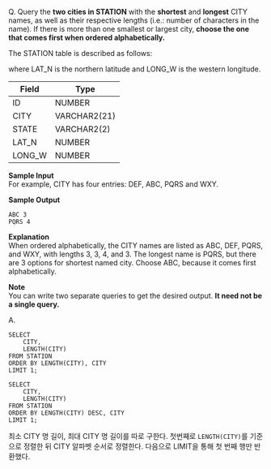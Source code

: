 Q. Query the <strong>two cities in STATION</strong> with the <strong>shortest</strong> and <strong>longest</strong> CITY names, as well as their respective lengths (i.e.: number of characters in the name). If there is more than one smallest or largest city, <strong>choose the one that comes first when ordered alphabetically.</strong>

The STATION table is described as follows:

where LAT_N is the northern latitude and LONG_W is the western longitude.

|Field|Type|
|-----|----|
|ID|NUMBER|
|CITY|VARCHAR2(21)|
|STATE|VARCHAR2(2)|
|LAT_N|NUMBER|
|LONG_W|NUMBER|

<strong>Sample Input</strong><br>
For example, CITY has four entries: DEF, ABC, PQRS and WXY.

<strong>Sample Output</strong><br>
```
ABC 3
PQRS 4
```
<strong>Explanation</strong><br>
When ordered alphabetically, the CITY names are listed as ABC, DEF, PQRS, and WXY, with lengths 3, 3, 4, and 3. The longest name is PQRS, but there are 3 options for shortest named city. Choose ABC, because it comes first alphabetically.

<strong>Note</strong><br>
You can write two separate queries to get the desired output. <strong>It need not be a single query.</strong>

A.
```
SELECT 
    CITY, 
    LENGTH(CITY)
FROM STATION
ORDER BY LENGTH(CITY), CITY
LIMIT 1;

SELECT
    CITY,
    LENGTH(CITY)
FROM STATION
ORDER BY LENGTH(CITY) DESC, CITY
LIMIT 1;
```

최소 CITY 명 길이, 최대 CITY 명 길이를 따로 구한다. 첫번째로 `LENGTH(CITY)`를 기준으로 정렬한 뒤 CITY 알파벳 순서로 정렬한다. 다음으로 LIMIT을 통해 첫 번째 행만 반환했다.